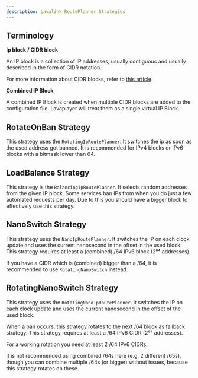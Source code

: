 ```yaml
---
description: Lavalink RoutePlanner Strategies
---
```


## Terminology

**Ip block / CIDR block**

An IP block is a collection of IP addresses, usually contiguous and usually described in the form of CIDR notation.

For more information about CIDR blocks, refer to [this article](https://docs.netgate.com/pfsense/en/latest/book/network/understanding-cidr-subnet-mask-notation.html).

**Combined IP Block**

A combined IP Block is created when multiple CIDR blocks are added to the 
configuration file. Lavaplayer will treat them as a single virtual IP Block.

## RotateOnBan Strategy
This strategy uses the `RotatingIpRoutePlanner`. It switches the ip as soon as the used address got banned.
It is recommended for IPv4 blocks or IPv6 blocks with a bitmask lower than 64.

## LoadBalance Strategy
This strategy is the `BalancingIpRoutePlanner`.
It selects random addresses from the given IP block. Some services ban IPs from when you do just a few automated
requests per day. Due to this you should have a bigger block to effectively use this strategy.

## NanoSwitch Strategy
This strategy uses the `NanoIpRoutePlanner`. It switches the IP on each clock update and uses the current nanosecond
in the offset in the used block. This strategy requires at least a (combined) /64 IPv6 block (2⁶⁴ addresses).

If you have a CIDR which is (combined) bigger than a /64, it is recommended to use `RotatingNanoSwitch` instead.

## RotatingNanoSwitch Strategy
This strategy uses the `RotatingNanoIpRoutePlanner`. It switches the IP on each clock update and uses the current nanosecond
in the offset of the used block.

When a ban occurs, this strategy rotates to the next /64 block as fallback strategy.
This strategy requires at least a /64 IPv6 CIDR (2⁶⁴ addresses).

For a working rotation you need at least 2 /64 IPv6 CIDRs.

It is not recommended using combined /64s here (e.g. 2 different /65s), though you can 
combine multiple /64s (or bigger) without issues, because this strategy 
rotates on these.
